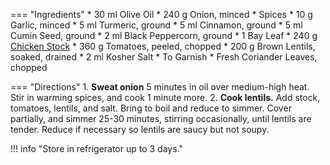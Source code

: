 === "Ingredients"
    * 30 ml Olive Oil
    * 240 g Onion, minced
    * Spices
        * 10 g Garlic, minced
        * 5 ml Turmeric, ground
        * 5 ml Cinnamon, ground
        * 5 ml Cumin Seed, ground
        * 2 ml Black Peppercorn, ground
        * 1 Bay Leaf
    * 240 g [Chicken Stock](../../soups/stocks/meat-stock.md)
    * 360 g Tomatoes, peeled, chopped
    * 200 g Brown Lentils, soaked, drained
    * 2 ml Kosher Salt
    * To Garnish
        * Fresh Coriander Leaves, chopped

=== "Directions"
    1. **Sweat onion** 5 minutes in oil over medium-high heat. Stir in warming spices, and cook 1 minute more.
    2. **Cook lentils.** Add stock, tomatoes, lentils, and salt. Bring to boil and reduce to simmer. Cover partially, and simmer 25-30 minutes, stirring occasionally, until lentils are tender. Reduce if necessary so lentils are saucy but not soupy.

!!! info "Store in refrigerator up to 3 days."

[^1]: {{ cite.bittman_how_to_cook_everything }} 431-432. Accessed February 2021.
